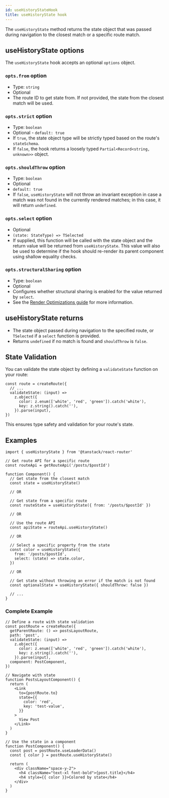 ```yaml
---
id: useHistoryStateHook
title: useHistoryState hook
---
```


The `useHistoryState` method returns the state object that was passed during navigation to the closest match or a specific route match.

## useHistoryState options

The `useHistoryState` hook accepts an optional `options` object.

### `opts.from` option

- Type: `string`
- Optional
- The route ID to get state from. If not provided, the state from the closest match will be used.

### `opts.strict` option

- Type: `boolean`
- Optional - `default: true`
- If `true`, the state object type will be strictly typed based on the route's `stateSchema`.
- If `false`, the hook returns a loosely typed `Partial<Record<string, unknown>>` object.

### `opts.shouldThrow` option

- Type: `boolean`
- Optional
- `default: true`
- If `false`, `useHistoryState` will not throw an invariant exception in case a match was not found in the currently rendered matches; in this case, it will return `undefined`.

### `opts.select` option

- Optional
- `(state: StateType) => TSelected`
- If supplied, this function will be called with the state object and the return value will be returned from `useHistoryState`. This value will also be used to determine if the hook should re-render its parent component using shallow equality checks.

### `opts.structuralSharing` option

- Type: `boolean`
- Optional
- Configures whether structural sharing is enabled for the value returned by `select`.
- See the [Render Optimizations guide](../../guide/render-optimizations.md) for more information.

## useHistoryState returns

- The state object passed during navigation to the specified route, or `TSelected` if a `select` function is provided.
- Returns `undefined` if no match is found and `shouldThrow` is `false`.

## State Validation

You can validate the state object by defining a `validateState` function on your route:

```tsx
const route = createRoute({
  // ...
  validateState: (input) =>
    z.object({
      color: z.enum(['white', 'red', 'green']).catch('white'),
      key: z.string().catch(''),
    }).parse(input),
})
```

This ensures type safety and validation for your route's state.

## Examples

```tsx
import { useHistoryState } from '@tanstack/react-router'

// Get route API for a specific route
const routeApi = getRouteApi('/posts/$postId')

function Component() {
  // Get state from the closest match
  const state = useHistoryState()

  // OR

  // Get state from a specific route
  const routeState = useHistoryState({ from: '/posts/$postId' })

  // OR

  // Use the route API
  const apiState = routeApi.useHistoryState()

  // OR

  // Select a specific property from the state
  const color = useHistoryState({
    from: '/posts/$postId',
    select: (state) => state.color,
  })

  // OR

  // Get state without throwing an error if the match is not found
  const optionalState = useHistoryState({ shouldThrow: false })

  // ...
}
```

### Complete Example

```tsx
// Define a route with state validation
const postRoute = createRoute({
  getParentRoute: () => postsLayoutRoute,
  path: 'post',
  validateState: (input) =>
    z.object({
      color: z.enum(['white', 'red', 'green']).catch('white'),
      key: z.string().catch(''),
    }).parse(input),
  component: PostComponent,
})

// Navigate with state
function PostsLayoutComponent() {
  return (
    <Link
      to={postRoute.to}
      state={{
        color: 'red',
        key: 'test-value',
      }}
    >
      View Post
    </Link>
  )
}

// Use the state in a component
function PostComponent() {
  const post = postRoute.useLoaderData()
  const { color } = postRoute.useHistoryState()

  return (
    <div className="space-y-2">
      <h4 className="text-xl font-bold">{post.title}</h4>
      <h4 style={{ color }}>Colored by state</h4>
    </div>
  )
}
```
